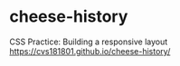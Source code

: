 # cheese-history
CSS Practice: Building a responsive layout
https://cvs181801.github.io/cheese-history/
